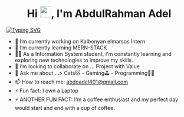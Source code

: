 <h1 align="center">Hi <img src="https://raw.githubusercontent.com/MartinHeinz/MartinHeinz/master/wave.gif" width="30px">, I'm AbdulRahman Adel </h1>

[![Typing SVG](https://readme-typing-svg.demolab.com?font=Fira+Code&pause=1000&width=435&lines=I'm+Junior+Software+Engineer+%F0%9F%A7%91%E2%80%8D%F0%9F%92%BB;Always+Learning+New+Things)](https://git.io/typing-svg)

- 🔭 I’m currently working on Kalbonyan elmarsos Intern
- 🌱 I’m currently learning MERN-STACK
- 👨‍💻 As a Information System student, I'm constantly learning and exploring new technologies to improve my skills.
- 👯 I’m looking to collaborate on ... Project with Value
- 💬 Ask me about ...> Cats🐱 - Gaming🕹️ - Programming👨‍💻 
- 📫 How to reach me: abdoadel401@gmail.com
- ⚡ Fun fact: I own a Laptop 
- ⚡ ANOTHER FUN FACT: I'm a coffee enthusiast and my perfect day would start and end with a cup of coffee.
